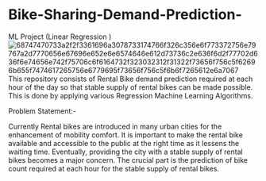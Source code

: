# Bike-Sharing-Demand-Prediction-
ML Project (Linear Regression )![68747470733a2f2f3361696a3078733174766f326c356e6f773372756e79767a2d7770656e67696e652e6e6574646e612d73736c2e636f6d2f77702d636f6e74656e742f75706c6f6164732f323032312f31322f73656f756c5f62696b655f7474617265756e6779695f73656f756c5f6b6f7265612e6a7067](https://user-images.githubusercontent.com/109526052/190959229-9bb7401f-0818-4600-9be7-97ca8246bd85.jpg)
This repository consists of Rental Bike demand prediction required at each hour of the day so that stable supply of rental bikes can be made possible. This is done by applying various Regression Machine Learning Algorithms.



Problem Statement:-



Currently Rental bikes are introduced in many urban cities for the enhancement of mobility comfort. It is important to make the rental bike available and accessible to the public at the right time as it lessens the waiting time. Eventually, providing the city with a stable supply of rental bikes becomes a major concern. The crucial part is the prediction of bike count required at each hour for the stable supply of rental bikes.
